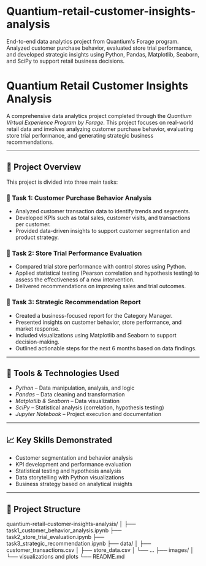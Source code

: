 # Quantium-retail-customer-insights-analysis
End-to-end data analytics project from Quantium's Forage program. Analyzed customer purchase behavior, evaluated store trial performance, and developed strategic insights using Python, Pandas, Matplotlib, Seaborn, and SciPy to support retail business decisions.

# Quantium Retail Customer Insights Analysis

A comprehensive data analytics project completed through the *Quantium Virtual Experience Program by Forage*. This project focuses on real-world retail data and involves analyzing customer purchase behavior, evaluating store trial performance, and generating strategic business recommendations.

---

## 📌 Project Overview

This project is divided into three main tasks:

### 🔹 Task 1: Customer Purchase Behavior Analysis
- Analyzed customer transaction data to identify trends and segments.
- Developed KPIs such as total sales, customer visits, and transactions per customer.
- Provided data-driven insights to support customer segmentation and product strategy.

### 🔹 Task 2: Store Trial Performance Evaluation
- Compared trial store performance with control stores using Python.
- Applied statistical testing (Pearson correlation and hypothesis testing) to assess the effectiveness of a new intervention.
- Delivered recommendations on improving sales and trial outcomes.

### 🔹 Task 3: Strategic Recommendation Report
- Created a business-focused report for the Category Manager.
- Presented insights on customer behavior, store performance, and market response.
- Included visualizations using Matplotlib and Seaborn to support decision-making.
- Outlined actionable steps for the next 6 months based on data findings.

---

## 🧰 Tools & Technologies Used

- *Python* – Data manipulation, analysis, and logic
- *Pandas* – Data cleaning and transformation
- *Matplotlib & Seaborn* – Data visualization
- *SciPy* – Statistical analysis (correlation, hypothesis testing)
- *Jupyter Notebook* – Project execution and documentation

---

## 📈 Key Skills Demonstrated

- Customer segmentation and behavior analysis
- KPI development and performance evaluation
- Statistical testing and hypothesis analysis
- Data storytelling with Python visualizations
- Business strategy based on analytical insights

---

## 📁 Project Structure
quantium-retail-customer-insights-analysis/ │ ├── task1_customer_behavior_analysis.ipynb ├── task2_store_trial_evaluation.ipynb ├── task3_strategic_recommendation.ipynb ├── data/ │   ├── customer_transactions.csv │   ├── store_data.csv │   └── ... ├── images/ │   └── visualizations and plots └── README.md
